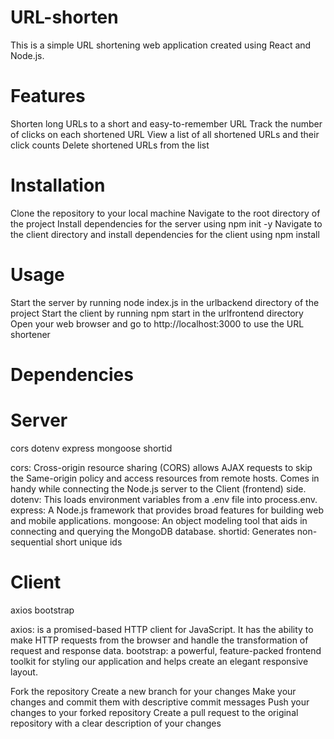 # URL-shorten

This is a simple URL shortening web application created using React and Node.js.

# Features
Shorten long URLs to a short and easy-to-remember URL
Track the number of clicks on each shortened URL
View a list of all shortened URLs and their click counts
Delete shortened URLs from the list

# Installation
Clone the repository to your local machine
Navigate to the root directory of the project
Install dependencies for the server using npm init -y
Navigate to the client directory and install dependencies for the client using npm install

# Usage
Start the server by running node index.js in the urlbackend directory of the project
Start the client by running npm start in the urlfrontend directory
Open your web browser and go to http://localhost:3000 to use the URL shortener

# Dependencies
# Server
cors 
dotenv 
express 
mongoose 
shortid

cors: Cross-origin resource sharing (CORS) allows AJAX requests to skip the Same-origin policy and access resources from remote hosts. Comes in handy while connecting the Node.js server to the Client (frontend) side.
dotenv: This loads environment variables from a .env file into process.env.
express: A Node.js framework that provides broad features for building web and mobile applications.
mongoose: An object modeling tool that aids in connecting and querying the MongoDB database.
shortid: Generates non-sequential short unique ids

# Client
axios
bootstrap

axios: is a promised-based HTTP client for JavaScript. It has the ability to make HTTP requests from the browser and handle the transformation of request and response data.
bootstrap: a powerful, feature-packed frontend toolkit for styling our application and helps create an elegant responsive layout.


Fork the repository
Create a new branch for your changes
Make your changes and commit them with descriptive commit messages
Push your changes to your forked repository
Create a pull request to the original repository with a clear description of your changes





